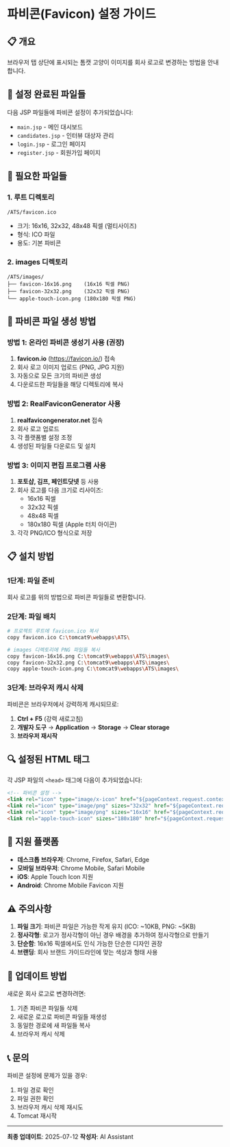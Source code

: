 # 파비콘(Favicon) 설정 가이드

## 📋 개요
브라우저 탭 상단에 표시되는 톰캣 고양이 이미지를 회사 로고로 변경하는 방법을 안내합니다.

## 🔧 설정 완료된 파일들
다음 JSP 파일들에 파비콘 설정이 추가되었습니다:
- `main.jsp` - 메인 대시보드
- `candidates.jsp` - 인터뷰 대상자 관리
- `login.jsp` - 로그인 페이지
- `register.jsp` - 회원가입 페이지

## 📁 필요한 파일들

### 1. 루트 디렉토리
```
/ATS/favicon.ico
```
- 크기: 16x16, 32x32, 48x48 픽셀 (멀티사이즈)
- 형식: ICO 파일
- 용도: 기본 파비콘

### 2. images 디렉토리
```
/ATS/images/
├── favicon-16x16.png    (16x16 픽셀 PNG)
├── favicon-32x32.png    (32x32 픽셀 PNG)
└── apple-touch-icon.png (180x180 픽셀 PNG)
```

## 🎨 파비콘 파일 생성 방법

### 방법 1: 온라인 파비콘 생성기 사용 (권장)
1. **favicon.io** (https://favicon.io/) 접속
2. 회사 로고 이미지 업로드 (PNG, JPG 지원)
3. 자동으로 모든 크기의 파비콘 생성
4. 다운로드한 파일들을 해당 디렉토리에 복사

### 방법 2: RealFaviconGenerator 사용
1. **realfavicongenerator.net** 접속
2. 회사 로고 업로드
3. 각 플랫폼별 설정 조정
4. 생성된 파일들 다운로드 및 설치

### 방법 3: 이미지 편집 프로그램 사용
1. **포토샵, 김프, 페인트닷넷** 등 사용
2. 회사 로고를 다음 크기로 리사이즈:
   - 16x16 픽셀
   - 32x32 픽셀
   - 48x48 픽셀
   - 180x180 픽셀 (Apple 터치 아이콘)
3. 각각 PNG/ICO 형식으로 저장

## 📋 설치 방법

### 1단계: 파일 준비
회사 로고를 위의 방법으로 파비콘 파일들로 변환합니다.

### 2단계: 파일 배치
```bash
# 프로젝트 루트에 favicon.ico 복사
copy favicon.ico C:\tomcat9\webapps\ATS\

# images 디렉토리에 PNG 파일들 복사
copy favicon-16x16.png C:\tomcat9\webapps\ATS\images\
copy favicon-32x32.png C:\tomcat9\webapps\ATS\images\
copy apple-touch-icon.png C:\tomcat9\webapps\ATS\images\
```

### 3단계: 브라우저 캐시 삭제
파비콘은 브라우저에서 강력하게 캐시되므로:
1. **Ctrl + F5** (강력 새로고침)
2. **개발자 도구** → **Application** → **Storage** → **Clear storage**
3. **브라우저 재시작**

## 🔍 설정된 HTML 태그
각 JSP 파일의 `<head>` 태그에 다음이 추가되었습니다:

```html
<!-- 파비콘 설정 -->
<link rel="icon" type="image/x-icon" href="${pageContext.request.contextPath}/favicon.ico">
<link rel="icon" type="image/png" sizes="32x32" href="${pageContext.request.contextPath}/images/favicon-32x32.png">
<link rel="icon" type="image/png" sizes="16x16" href="${pageContext.request.contextPath}/images/favicon-16x16.png">
<link rel="apple-touch-icon" sizes="180x180" href="${pageContext.request.contextPath}/images/apple-touch-icon.png">
```

## 📱 지원 플랫폼
- **데스크톱 브라우저**: Chrome, Firefox, Safari, Edge
- **모바일 브라우저**: Chrome Mobile, Safari Mobile
- **iOS**: Apple Touch Icon 지원
- **Android**: Chrome Mobile Favicon 지원

## ⚠️ 주의사항
1. **파일 크기**: 파비콘 파일은 가능한 작게 유지 (ICO: ~10KB, PNG: ~5KB)
2. **정사각형**: 로고가 정사각형이 아닌 경우 배경을 추가하여 정사각형으로 만들기
3. **단순함**: 16x16 픽셀에서도 인식 가능한 단순한 디자인 권장
4. **브랜딩**: 회사 브랜드 가이드라인에 맞는 색상과 형태 사용

## 🔄 업데이트 방법
새로운 회사 로고로 변경하려면:
1. 기존 파비콘 파일들 삭제
2. 새로운 로고로 파비콘 파일들 재생성
3. 동일한 경로에 새 파일들 복사
4. 브라우저 캐시 삭제

## 📞 문의
파비콘 설정에 문제가 있을 경우:
1. 파일 경로 확인
2. 파일 권한 확인
3. 브라우저 캐시 삭제 재시도
4. Tomcat 재시작

---
**최종 업데이트**: 2025-07-12
**작성자**: AI Assistant 